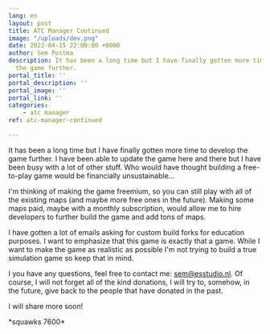 ```yaml
---
lang: en
layout: post
title: ATC Manager Continued
image: "/uploads/dev.png"
date: 2022-04-15 22:00:00 +0000
author: Sem Postma
description: It has been a long time but I have finally gotten more time to develop
  the game further.
portal_title: ''
portal_description: ''
portal_image: ''
portal_link: ''
categories:
    - atc manager
ref: atc-manager-continued

---
```

It has been a long time but I have finally gotten more time to develop the game further. I have been able to update the game here and there but I have been busy with a lot of other stuff. Who would have thought building a free-to-play game would be financially unsustainable...

I'm thinking of making the game freemium, so you can still play with all of the existing maps (and maybe more free ones in the future). Making some maps paid, maybe with a monthly subscription, would allow me to hire developers to further build the game and add tons of maps.

I have gotten a lot of emails asking for custom build forks for education purposes. I want to emphasize that this game is exactly that a game. While I want to make the game as realistic as possible I'm not trying to build a true simulation game so keep that in mind.

I you have any questions, feel free to contact me: [sem@esstudio.nl](mailto:sem@esstudio.nl). Of course, I will not forget all of the kind donations, I will try to, somehow, in the future, give back to the people that have donated in the past.

I will share more soon!

\*squawks 7600*
